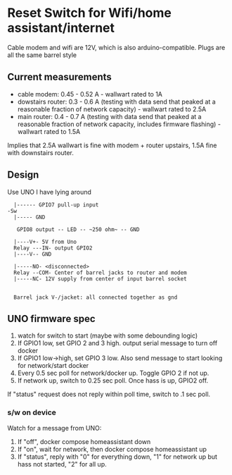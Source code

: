 # Reset Switch for Wifi/home assistant/internet

Cable modem and wifi are 12V, which is also arduino-compatible.  Plugs are all the same barrel style

## Current measurements

* cable modem: 0.45 - 0.52 A - wallwart rated to 1A
* dowstairs router: 0.3 - 0.6 A (testing with data send that peaked at a reasonable fraction of network capacity) - wallwart rated to 2.5A
* main router: 0.4 - 0.7 A (testing with data send that peaked at a reasonable fraction of network capacity, includes firmware flashing) - wallwart rated to  1.5A

Implies that 2.5A wallwart is fine with modem + router upstairs, 1.5A fine with downstairs router.

## Design

Use UNO I have lying around
```
  |------ GPIO7 pull-up input
-Sw 
  |----- GND
  
   GPIO8 output -- LED -- ~250 ohm~ -- GND
  
  |----V+- 5V from Uno
  Relay ---IN- output GPIO2
  |----V-- GND
  
  |-----NO- <disconnected>
  Relay --COM- Center of barrel jacks to router and modem
  |-----NC- 12V supply from center of input barrel socket
  
  
  Barrel jack V-/jacket: all connected together as gnd
 ```
 
## UNO firmware spec
 1. watch for switch to start (maybe with some debounding logic)
 2. If GPIO1 low, set GPIO 2 and 3 high. output serial message to turn off docker
 3. If GPIO1 low->high, set GPIO 3 low. Also send message to start looking for network/start docker
 4. Every 0.5 sec poll for network/docker up.  Toggle GPIO 2 if not up.
 5. If network up, switch to 0.25 sec poll. Once hass is up, GPIO2 off.

If "status" request does not reply within poll time, switch to .1 sec poll.

### s/w on device
Watch for a message from UNO:
1. If "off", docker compose homeassistant down
2. If "on", wait for network, then docker compose homeassistant up
3. If "status", reply with "0" for everything down, "1" for network up but hass not started, "2" for all up.
